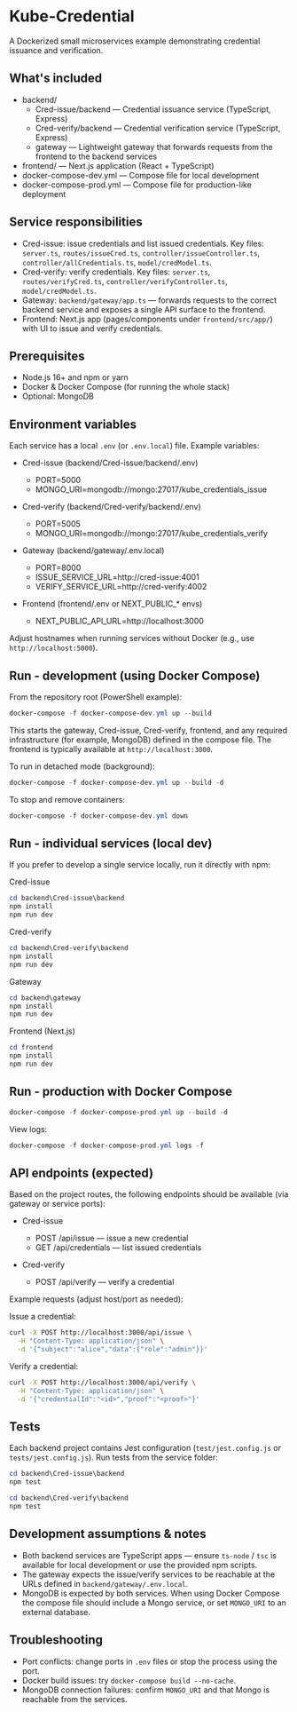 # Kube-Credential

A Dockerized small microservices example demonstrating credential issuance and verification.

## What's included

- backend/
  - Cred-issue/backend — Credential issuance service (TypeScript, Express)
  - Cred-verify/backend — Credential verification service (TypeScript, Express)
  - gateway — Lightweight gateway that forwards requests from the frontend to the backend services
- frontend/ — Next.js application (React + TypeScript)
- docker-compose-dev.yml — Compose file for local development
- docker-compose-prod.yml — Compose file for production-like deployment

## Service responsibilities

- Cred-issue: issue credentials and list issued credentials. Key files: `server.ts`, `routes/issueCred.ts`, `controller/issueController.ts`, `controller/allCredentials.ts`, `model/credModel.ts`.
- Cred-verify: verify credentials. Key files: `server.ts`, `routes/verifyCred.ts`, `controller/verifyController.ts`, `model/credModel.ts`.
- Gateway: `backend/gateway/app.ts` — forwards requests to the correct backend service and exposes a single API surface to the frontend.
- Frontend: Next.js app (pages/components under `frontend/src/app/`) with UI to issue and verify credentials.

## Prerequisites

- Node.js 16+ and npm or yarn
- Docker & Docker Compose (for running the whole stack)
- Optional: MongoDB

## Environment variables

Each service has a local `.env` (or `.env.local`) file. Example variables:

- Cred-issue (backend/Cred-issue/backend/.env)
  - PORT=5000
  - MONGO_URI=mongodb://mongo:27017/kube_credentials_issue

- Cred-verify (backend/Cred-verify/backend/.env)
  - PORT=5005
  - MONGO_URI=mongodb://mongo:27017/kube_credentials_verify

- Gateway (backend/gateway/.env.local)
  - PORT=8000
  - ISSUE_SERVICE_URL=http://cred-issue:4001
  - VERIFY_SERVICE_URL=http://cred-verify:4002

- Frontend (frontend/.env or NEXT_PUBLIC_* envs)
  - NEXT_PUBLIC_API_URL=http://localhost:3000

Adjust hostnames when running services without Docker (e.g., use `http://localhost:5000`).

## Run - development (using Docker Compose)

From the repository root (PowerShell example):

```powershell
docker-compose -f docker-compose-dev.yml up --build
```

This starts the gateway, Cred-issue, Cred-verify, frontend, and any required infrastructure (for example, MongoDB) defined in the compose file. The frontend is typically available at `http://localhost:3000`.

To run in detached mode (background):

```powershell
docker-compose -f docker-compose-dev.yml up --build -d
```

To stop and remove containers:

```powershell
docker-compose -f docker-compose-dev.yml down
```

## Run - individual services (local dev)

If you prefer to develop a single service locally, run it directly with npm:

Cred-issue

```powershell
cd backend\Cred-issue\backend
npm install
npm run dev
```

Cred-verify

```powershell
cd backend\Cred-verify\backend
npm install
npm run dev
```

Gateway

```powershell
cd backend\gateway
npm install
npm run dev
```

Frontend (Next.js)

```powershell
cd frontend
npm install
npm run dev
```


## Run - production with Docker Compose

```powershell
docker-compose -f docker-compose-prod.yml up --build -d
```

View logs:

```powershell
docker-compose -f docker-compose-prod.yml logs -f
```

## API endpoints (expected)

Based on the project routes, the following endpoints should be available (via gateway or service ports):

- Cred-issue
  - POST /api/issue — issue a new credential
  - GET /api/credentials — list issued credentials

- Cred-verify
  - POST /api/verify — verify a credential

Example requests (adjust host/port as needed):

Issue a credential:

```bash
curl -X POST http://localhost:3000/api/issue \
  -H "Content-Type: application/json" \
  -d '{"subject":"alice","data":{"role":"admin"}}'
```

Verify a credential:

```bash
curl -X POST http://localhost:3000/api/verify \
  -H "Content-Type: application/json" \
  -d '{"credentialId":"<id>","proof":"<proof>"}'
```

## Tests

Each backend project contains Jest configuration (`test/jest.config.js` or `tests/jest.config.js`). Run tests from the service folder:

```powershell
cd backend\Cred-issue\backend
npm test

cd backend\Cred-verify\backend
npm test
```

## Development assumptions & notes

- Both backend services are TypeScript apps — ensure `ts-node` / `tsc` is available for local development or use the provided npm scripts.
- The gateway expects the issue/verify services to be reachable at the URLs defined in `backend/gateway/.env.local`.
- MongoDB is expected by both services. When using Docker Compose the compose file should include a Mongo service, or set `MONGO_URI` to an external database.


## Troubleshooting

- Port conflicts: change ports in `.env` files or stop the process using the port.
- Docker build issues: try `docker-compose build --no-cache`.
- MongoDB connection failures: confirm `MONGO_URI` and that Mongo is reachable from the services.

